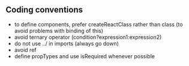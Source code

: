 Coding conventions
------------------

* to define components, prefer createReactClass rather than class (to avoid problems with binding of this)
* avoid ternary operator (condition?expression1:expression2)
* do not use ../ in imports (always go down)
* avoid ref
* define propTypes and use isRequired whenever possible
